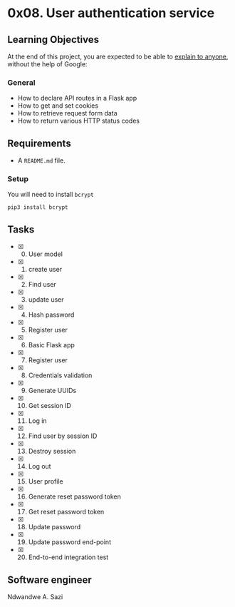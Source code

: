 # 0x08. User authentication service



## Learning Objectives
At the end of this project, you are expected to be able to [explain to anyone](https://fs.blog/2012/04/feynman-technique/), without the help of Google:
### General
* How to declare API routes in a Flask app
* How to get and set cookies
* How to retrieve request form data
* How to return various HTTP status codes

## Requirements
* A ```README.md``` file.
### Setup
You will need to install ```bcrypt```
```
pip3 install bcrypt
```

## Tasks
* [x] 0. User model
* [x] 1. create user
* [x] 2. Find user
* [x] 3. update user
* [x] 4. Hash password
* [x] 5. Register user
* [x] 6. Basic Flask app
* [x] 7. Register user
* [x] 8. Credentials validation
* [x] 9. Generate UUIDs
* [x] 10. Get session ID
* [x] 11. Log in
* [x] 12. Find user by session ID
* [x] 13. Destroy session
* [x] 14. Log out
* [x] 15. User profile
* [x] 16. Generate reset password token
* [x] 17. Get reset password token
* [x] 18. Update password
* [x] 19. Update password end-point
* [x] 20. End-to-end integration test

## Software engineer
Ndwandwe A. Sazi
